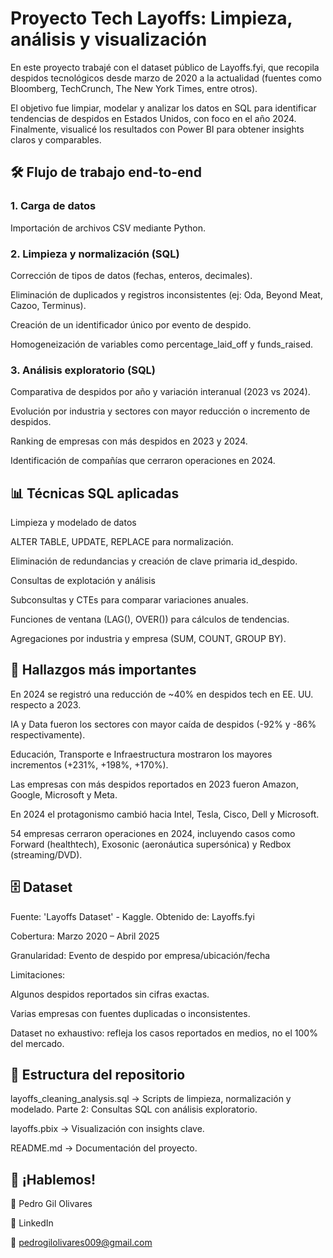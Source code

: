# Proyecto Tech Layoffs: Limpieza, análisis y visualización

En este proyecto trabajé con el dataset público de Layoffs.fyi, que recopila despidos tecnológicos desde marzo de 2020 a la actualidad (fuentes como Bloomberg, TechCrunch, The New York Times, entre otros).

El objetivo fue limpiar, modelar y analizar los datos en SQL para identificar tendencias de despidos en Estados Unidos, con foco en el año 2024. Finalmente, visualicé los resultados con Power BI para obtener insights claros y comparables.

## 🛠️ Flujo de trabajo end-to-end

### 1. Carga de datos

Importación de archivos CSV mediante Python.

### 2. Limpieza y normalización (SQL)

Corrección de tipos de datos (fechas, enteros, decimales).

Eliminación de duplicados y registros inconsistentes (ej: Oda, Beyond Meat, Cazoo, Terminus).

Creación de un identificador único por evento de despido.

Homogeneización de variables como percentage_laid_off y funds_raised.

### 3. Análisis exploratorio (SQL)

Comparativa de despidos por año y variación interanual (2023 vs 2024).

Evolución por industria y sectores con mayor reducción o incremento de despidos.

Ranking de empresas con más despidos en 2023 y 2024.

Identificación de compañías que cerraron operaciones en 2024.

## 📊 Técnicas SQL aplicadas

Limpieza y modelado de datos

ALTER TABLE, UPDATE, REPLACE para normalización.

Eliminación de redundancias y creación de clave primaria id_despido.

Consultas de explotación y análisis

Subconsultas y CTEs para comparar variaciones anuales.

Funciones de ventana (LAG(), OVER()) para cálculos de tendencias.

Agregaciones por industria y empresa (SUM, COUNT, GROUP BY).

## 🚀 Hallazgos más importantes

En 2024 se registró una reducción de ~40% en despidos tech en EE. UU. respecto a 2023.

IA y Data fueron los sectores con mayor caída de despidos (-92% y -86% respectivamente).

Educación, Transporte e Infraestructura mostraron los mayores incrementos (+231%, +198%, +170%).

Las empresas con más despidos reportados en 2023 fueron Amazon, Google, Microsoft y Meta.

En 2024 el protagonismo cambió hacia Intel, Tesla, Cisco, Dell y Microsoft.

54 empresas cerraron operaciones en 2024, incluyendo casos como Forward (healthtech), Exosonic (aeronáutica supersónica) y Redbox (streaming/DVD).

## 🗄️ Dataset

Fuente: 'Layoffs Dataset' - Kaggle. Obtenido de: Layoffs.fyi

Cobertura: Marzo 2020 – Abril 2025

Granularidad: Evento de despido por empresa/ubicación/fecha

Limitaciones:

Algunos despidos reportados sin cifras exactas.

Varias empresas con fuentes duplicadas o inconsistentes.

Dataset no exhaustivo: refleja los casos reportados en medios, no el 100% del mercado.

## 📂 Estructura del repositorio

layoffs_cleaning_analysis.sql → Scripts de limpieza, normalización y modelado. Parte 2: Consultas SQL con análisis exploratorio.

layoffs.pbix → Visualización con insights clave.

README.md → Documentación del proyecto.

## 🤝 ¡Hablemos!
👤 Pedro Gil Olivares

🔗 LinkedIn

📧 pedrogilolivares009@gmail.com
